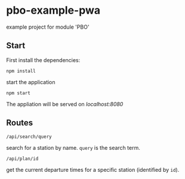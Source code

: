 # pbo-example-pwa
example project for module 'PBO'

Start
----------
First install the dependencies:

``
npm install
``

start the application

``
npm start
``

The appliation will be served on *localhost:8080*


Routes
----------
``/api/search/query``

search for a station by name. ``query`` is the search term.

``/api/plan/id``

get the current departure times for a specific station (identified by ``id``).
